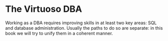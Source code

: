 # The Virtuoso DBA

Working as a DBA requires improving skills in at least two key areas: SQL and database administration. Usually the paths to do so are separate: in this book we will try to unify them in a coherent manner.
